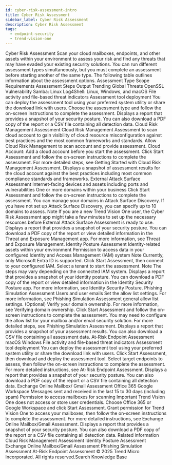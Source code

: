 ```yaml
---
id: cyber-risk-assessment-intro
title: Cyber Risk Assessment
sidebar_label: Cyber Risk Assessment
description: Cyber Risk Assessment
tags:
  - endpoint-security
  - trend-vision-one
---
```


 Cyber Risk Assessment Scan your cloud mailboxes, endpoints, and other assets within your environment to assess your risk and find any threats that may have evaded your existing security solutions. You can run different assessment types simultaneously, but you must complete an assessment before starting another of the same type. The following table outlines information about the assessment options. Assessment Type Scope Requirements Assessment Steps Output Trending Global Threats OpenSSL Vulnerability Samba: Linux Log4Shell: Linux, Windows, and macOS File activity and file-based threat indicators Assessment tool deployment You can deploy the assessment tool using your preferred system utility or share the download link with users. Choose the assessment type and follow the on-screen instructions to complete the assessment. Displays a report that provides a snapshot of your security posture. You can also download a PDF copy of the report or a CSV file containing all detection data. Cloud Risk Management Assessment Cloud Risk Management Assessment to scan cloud account to gain visibility of cloud resource misconfiguration against best practices and the most common frameworks and standards. Allow Cloud Risk Management to scan account and provide assessment. Cloud Account: Add a cloud account before you start the assessment. Click Start Assessment and follow the on-screen instructions to complete the assessment. For more detailed steps, see Getting Started with Cloud Risk Management Assessment. Displays a snapshot of assessment results for the cloud account against the best practices including most common compliance standards and frameworks. External Attack Surface Assessment Internet-facing devices and assets including ports and vulnerabilities One or more domains within your business Click Start Assessment and follow the on-screen instructions to complete the assessment. You can manage your domains in Attack Surface Discovery. If you have not set up Attack Surface Discovery, you can specify up to 10 domains to assess. Note If you are a new Trend Vision One user, the Cyber Risk Assessment app might take a few minutes to set up the necessary resources before External Attack Surface Assessment is ready to use. Displays a report that provides a snapshot of your security posture. You can download a PDF copy of the report or view detailed information in the Threat and Exposure Management app. For more information, see Threat and Exposure Management. Identity Posture Assessment Identity-related assets within your environment Permission to access data in your configured Identity and Access Management (IAM) system Note Currently, only Microsoft Entra ID is supported. Click Start Assessment, then connect to your configured IAM. Select a tenant to start the assessment. Note The steps may vary depending on the connected IAM system. Displays a report that provides a snapshot of your identity posture. You can download a PDF copy of the report or view detailed information in the Identity Security Posture app. For more information, see Identity Security Posture. Phishing Simulation Assessment Users and user emails Set the allow list settings. For more information, see Phishing Simulation Assessment general allow list settings. (Optional) Verify your domain ownership. For more information, see Verifying domain ownership. Click Start Assessment and follow the on-screen instructions to complete the assessment. You may need to configure the allow list for your mailbox and/or email security solution. For more detailed steps, see Phishing Simulation Assessment. Displays a report that provides a snapshot of your assessment results. You can also download a CSV file containing all assessment data. At-Risk Endpoint Assessment macOS Windows File activity and file-based threat indicators Assessment tool deployment You can deploy the assessment tool using your preferred system utility or share the download link with users. Click Start Assessment, then download and deploy the assessment tool. Select target endpoints to assess, then follow the on-screen instructions to complete the assessment. For more detailed instructions, see At-Risk Endpoint Assessment. Displays a report that provides a snapshot of your security posture. You can also download a PDF copy of the report or a CSV file containing all detection data. Exchange Online Mailbox/ Gmail Assessment Office 365 Google Workspace Messages sent and received in the last 15 to 30 days (including spam) Permission to access mailboxes for scanning Important Trend Vision One does not access or store user credentials. Choose Office 365 or Google Workspace and click Start Assessment. Grant permission for Trend Vision One to access your mailboxes, then follow the on-screen instructions to complete the assessment. For more detailed instructions, see Exchange Online Mailbox/Gmail Assessment. Displays a report that provides a snapshot of your security posture. You can also download a PDF copy of the report or a CSV file containing all detection data. Related information Cloud Risk Management Assessment Identity Posture Assessment Exchange Online Mailbox/Gmail Assessment Phishing Simulation Assessment At-Risk Endpoint Assessment © 2025 Trend Micro Incorporated. All rights reserved.Search Knowledge Base